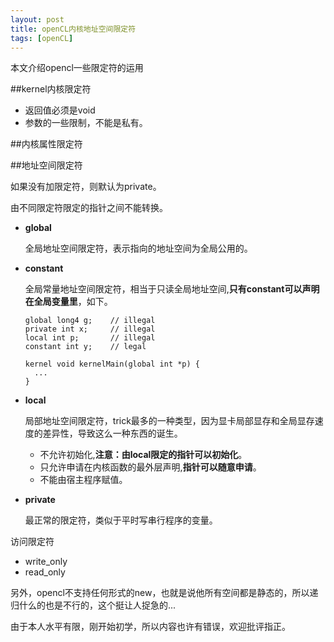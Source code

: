 ```yaml
---
layout: post
title: openCL内核地址空间限定符
tags: [openCL]
---
```

本文介绍opencl一些限定符的运用

##kernel内核限定符

- 返回值必须是void
- 参数的一些限制，不能是私有。

##内核属性限定符

##地址空间限定符

如果没有加限定符，则默认为private。

由不同限定符限定的指针之间不能转换。

- **global**

  全局地址空间限定符，表示指向的地址空间为全局公用的。

- **constant**

  全局常量地址空间限定符，相当于只读全局地址空间,**只有constant可以声明在全局变量里**，如下。

      global long4 g;    // illegal
      private int x;     // illegal
      local int p;       // illegal
      constant int y;    // legal
       
      kernel void kernelMain(global int *p) {
        ...
      }

- **local**

  局部地址空间限定符，trick最多的一种类型，因为显卡局部显存和全局显存速度的差异性，导致这么一种东西的诞生。

  * 不允许初始化,**注意：由local限定的指针可以初始化**。
  * 只允许申请在内核函数的最外层声明,**指针可以随意申请**。
  * 不能由宿主程序赋值。

- **private**

  最正常的限定符，类似于平时写串行程序的变量。

访问限定符

- write\_only
- read\_only

另外，opencl不支持任何形式的new，也就是说他所有空间都是静态的，所以递归什么的也是不行的，这个挺让人捉急的...

由于本人水平有限，刚开始初学，所以内容也许有错误，欢迎批评指正。
